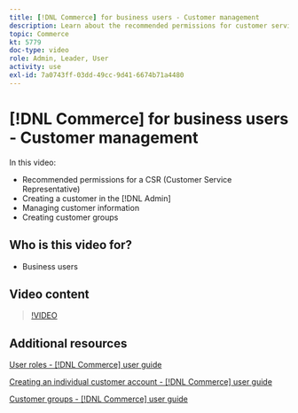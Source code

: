 ```yaml
---
title: [!DNL Commerce] for business users - Customer management
description: Learn about the recommended permissions for customer service, creating a customer in the [!DNL Admin], managing customer information, and creating customer groups.
topic: Commerce
kt: 5779
doc-type: video
role: Admin, Leader, User
activity: use
exl-id: 7a0743ff-03dd-49cc-9d41-6674b71a4480
---
```

# [!DNL Commerce] for business users - Customer management

In this video:

- Recommended permissions for a CSR (Customer Service Representative)
- Creating a customer in the [!DNL Admin]
- Managing customer information
- Creating customer groups

## Who is this video for?

- Business users

## Video content

>[!VIDEO](https://video.tv.adobe.com/v/36189?quality=12&learn=on)

## Additional resources

[User roles - [!DNL Commerce] user guide](https://docs.magento.com/user-guide/system/permissions-user-roles.html)

[Creating an individual customer account - [!DNL Commerce] user guide](https://docs.magento.com/user-guide/customers/account-create.html)

[Customer groups - [!DNL Commerce] user guide](https://docs.magento.com/user-guide/customers/customer-groups.html)
